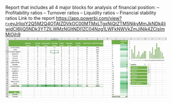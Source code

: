 Report that includes all 4 major blocks for analysis of financial position: 
– Profitability ratios 
– Turnover ratios 
– Liquidity ratios 
– Financial stability ratios
Link to the report https://app.powerbi.com/view?r=eyJrIjoiY2Q5M2Q4OTAtZDVkOC00MTMxLTgxNjQtZTM5NjkyMmJkNDk4IiwidCI6IjQ5NDk3YTZlLWMzNGItNDI1ZC04Nzg1LWFkNWVkZmJiNjk4ZCIsImMiOjh9
![alt text](https://github.com/PavelStafeev/upwork/blob/main/preview_photo.png)
